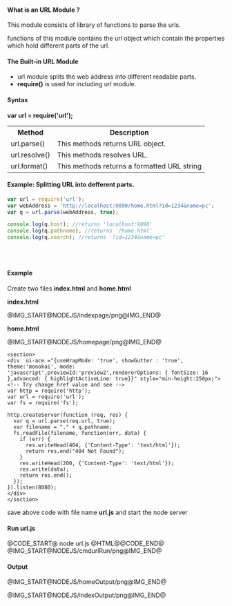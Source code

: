 <h4>What is an URL Module ?</h4>
<p>This module consists of  library of functions to parse the urls.</p>
<p>functions of this module contains the url object which contain the properties which hold different parts of the url.</p>
<h4>The Built-in URL Module</h4>
	<ul>
		<li>url module splits the web address into different readable parts.</li>
		<li><b>require()</b> is used for including url module.</li>
	</ul>
<h4>Syntax</h4>
<b>var url = require('url');</b>
<table class="pc-table">
	<tr>
		<th>Method</th>
		<th>Description</th>
	</tr>
	<tr>
		<td>url.parse()</td>
		<td>This methods returns URL object.</td>
	</tr>
	<tr>
		<td>url.resolve()</td>
		<td>This methods resolves URL.</td>
	</tr>
	<tr>
		<td>url.format()</td>
		<td>This methods returns a formatted URL string</td>
	</tr>
</table>
<h4>Example: Splitting URL into defferent parts.</h4>


<section>  
    <div  ui-ace ="{useWrapMode: 'true', showGutter : 'true', theme:'monokai', mode: 'javascript', previewId:'preview1',rendererOptions: { fontSize: 16 },advanced: { highlightActiveLine: true}}" style="min-height:150px;"><!-- Try change href value and see -->

```javascript
var url = require('url');
var webAddress = 'http://localhost:9090/home.html?id=1234&name=pc';
var q = url.parse(webAddress, true);

console.log(q.host); //returns 'localhost:9090'
console.log(q.pathname); //returns '/home.html'
console.log(q.search); //returns '?id=1234&name=pc'
```
</div>
</section>
<h4>Example </h4>
<p>Create two files <b>index.html</b> and <b>home.html</b></p>
<p><b>index.html</b></p>
<p>
	@IMG_START@NODEJS/indexpage/png@IMG_END@
</p>
<p><b>home.html</b></p>
<p>
	@IMG_START@NODEJS/homepage/png@IMG_END@
</p>

	<section>  
  	<div  ui-ace ="{useWrapMode: 'true', showGutter : 'true', theme:'monokai', mode: 'javascript',previewId:'preview2',rendererOptions: { fontSize: 16 },advanced: { highlightActiveLine: true}}" style="min-height:250px;"><!-- Try change href value and see -->
	var http = require('http');
	var url = require('url');
	var fs = require('fs');

	http.createServer(function (req, res) {
	  var q = url.parse(req.url, true);
	  var filename = "." + q.pathname;
	  fs.readFile(filename, function(err, data) {
	    if (err) {
	      res.writeHead(404, {'Content-Type': 'text/html'});
	      return res.end("404 Not Found");
	    }  
	    res.writeHead(200, {'Content-Type': 'text/html'});
	    res.write(data);
	    return res.end();
	  });
	}).listen(8080);
	</div>
	</section>
<p>save above code with file name <b>url.js</b> and start the node server</p>
<h4>Run url.js</h4>
@CODE_START@ node url.js
@HTML@@CODE_END@
@IMG_START@NODEJS/cmdurlRun/png@IMG_END@

<h4>Output</h4>
<p>@IMG_START@NODEJS/homeOutput/png@IMG_END@</p>
<p>@IMG_START@NODEJS/indexOutput/png@IMG_END@</p>
